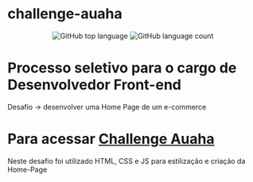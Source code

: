 # challenge-auaha

<p align="center">
  <img alt="GitHub top language" src="https://img.shields.io/github/languages/top/diascecilio/challenge-auaha"/>
  <img alt="GitHub language count" src="https://img.shields.io/github/languages/count/diascecilio/challenge-auaha"/>
</p>


<h1>Processo seletivo para o cargo de Desenvolvedor Front-end</h1>
<p>Desafio -> desenvolver uma Home Page de um e-commerce</p>

# Para acessar [Challenge Auaha](https://diascecilio.github.io/challenge-auaha/)

<p>Neste desafio foi utilizado HTML, CSS e JS para estilização e criação da Home-Page</p>
